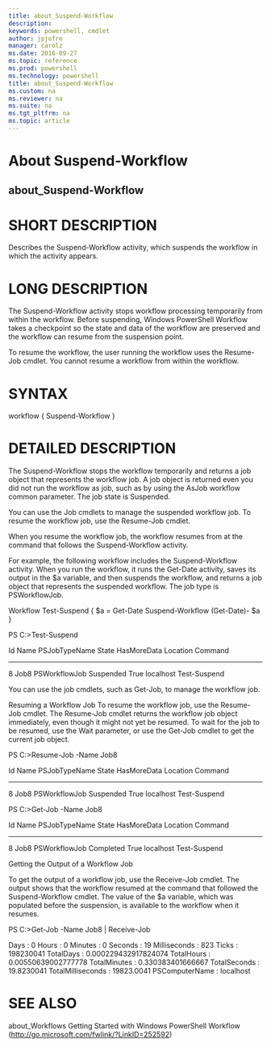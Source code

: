 ```yaml
---
title: about_Suspend-Workflow
description: 
keywords: powershell, cmdlet
author: jpjofre
manager: carolz
ms.date: 2016-09-27
ms.topic: reference
ms.prod: powershell
ms.technology: powershell
title: about_Suspend-Workflow
ms.custom: na
ms.reviewer: na
ms.suite: na
ms.tgt_pltfrm: na
ms.topic: article
---
```

# About Suspend-Workflow
## about_Suspend-Workflow


# SHORT DESCRIPTION

Describes the Suspend-Workflow activity, which suspends
the workflow in which the activity appears.

# LONG DESCRIPTION

The Suspend-Workflow activity stops workflow processing
temporarily from within the workflow. Before suspending,
Windows PowerShell Workflow takes a checkpoint so the state
and data of the workflow are preserved and the workflow can
resume from the suspension point.

To resume the workflow, the user running the workflow
uses the Resume-Job cmdlet. You cannot resume a workflow
from within the workflow.

# SYNTAX


workflow <Verb-Noun>
{
Suspend-Workflow
}

# DETAILED DESCRIPTION

The Suspend-Workflow stops the  workflow temporarily and
returns a job object that represents the workflow job. A
job object is returned even you did not run the workflow
as job, such as by using the AsJob workflow common parameter.
The job state is Suspended.

You can use the Job cmdlets to manage the suspended workflow
job. To resume the workflow job, use the Resume-Job cmdlet.

When you resume the workflow job, the workflow resumes from
at the command that follows the Suspend-Workflow activity.

For example, the following workflow includes the
Suspend-Workflow activity. When you run the workflow, it runs
the Get-Date activity, saves its output in the $a variable,
and then suspends the workflow, and returns a job object
that represents the suspended workflow. The job type is
PSWorkflowJob.

Workflow Test-Suspend
{
$a = Get-Date
Suspend-Workflow
(Get-Date)- $a
}

PS C:>Test-Suspend

Id     Name            PSJobTypeName   State         HasMoreData     Location             Command
--     ----            -------------   -----         -----------     --------             -------
8      Job8            PSWorkflowJob   Suspended     True            localhost            Test-Suspend

You can use the job cmdlets, such as Get-Job, to manage
the workflow job.

Resuming a Workflow Job
To resume the workflow job, use the Resume-Job cmdlet.
The Resume-Job cmdlet returns the workflow job object
immediately, even though it might not yet be resumed.
To wait for the job to be resumed, use the Wait
parameter, or use the Get-Job cmdlet to get the current
job object.

PS C:>Resume-Job -Name Job8

Id     Name            PSJobTypeName   State         HasMoreData     Location             Command
--     ----            -------------   -----         -----------     --------             -------
8      Job8            PSWorkflowJob   Suspended     True            localhost            Test-Suspend

PS C:>Get-Job -Name Job8

Id     Name            PSJobTypeName   State         HasMoreData     Location             Command
--     ----            -------------   -----         -----------     --------             -------
8      Job8            PSWorkflowJob   Completed     True            localhost            Test-Suspend

Getting the Output of a Workflow Job

To get the output of a workflow job, use the Receive-Job
cmdlet. The output shows that the workflow resumed at the
command that followed the Suspend-Workflow cmdlet. The value
of the $a variable, which was populated before the suspension,
is available to the workflow when it resumes.

PS C:>Get-Job -Name Job8 | Receive-Job

Days              : 0
Hours             : 0
Minutes           : 0
Seconds           : 19
Milliseconds      : 823
Ticks             : 198230041
TotalDays         : 0.000229432917824074
TotalHours        : 0.00550639002777778
TotalMinutes      : 0.330383401666667
TotalSeconds      : 19.8230041
TotalMilliseconds : 19823.0041
PSComputerName    : localhost

# SEE ALSO

about_Workflows
Getting Started with Windows PowerShell Workflow (http://go.microsoft.com/fwlink/?LinkID=252592)

